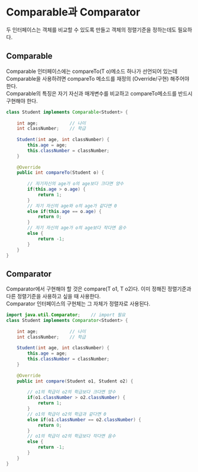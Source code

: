 # Comparable과 Comparator


두 인터페이스는 객체를 비교할 수 있도록 만들고 객체의 정렬기준을 정하는데도 필요하다.


Comparable
------

Comparable 인터페이스에는 compareTo(T o)메소드 하나가 선언되어 있는데 Comparable을 사용하려면 compareTo 메소드를 재정의 (Override/구현) 해주어야 한다.  
Comparable의 특징은 자기 자신과 매개변수를 비교하고 compareTo메소드를 반드시 구현해야 한다.

```JAVA
class Student implements Comparable<Student> {
 
	int age;			// 나이
	int classNumber;	// 학급
	
	Student(int age, int classNumber) {
		this.age = age;
		this.classNumber = classNumber;
	}
	
	@Override
	public int compareTo(Student o) {
    
		// 자기자신의 age가 o의 age보다 크다면 양수
		if(this.age > o.age) {
			return 1;
		}
		// 자기 자신의 age와 o의 age가 같다면 0
		else if(this.age == o.age) {
			return 0;
		}
		// 자기 자신의 age가 o의 age보다 작다면 음수
		else {
			return -1;
		}
	}
}
```

Comparator
-----
Comparator에서 구현해야 할 것은 compare(T o1, T o2)다. 이미 정해진 정렬기준과 다른 정렬기준을 사용하고 싶을 때 사용한다.  
Comparator 인터페이스의 구현체는 그 자체가 정렬자로 사용된다.
```JAVA
import java.util.Comparator;	// import 필요
class Student implements Comparator<Student> {
 
	int age;			// 나이
	int classNumber;	// 학급
	
	Student(int age, int classNumber) {
		this.age = age;
		this.classNumber = classNumber;
	}
	
	@Override
	public int compare(Student o1, Student o2) {
    
		// o1의 학급이 o2의 학급보다 크다면 양수
		if(o1.classNumber > o2.classNumber) {
			return 1;
		}
		// o1의 학급이 o2의 학급과 같다면 0
		else if(o1.classNumber == o2.classNumber) {
			return 0;
		}
		// o1의 학급이 o2의 학급보다 작다면 음수
		else {
			return -1;
		}
	}
}
```
